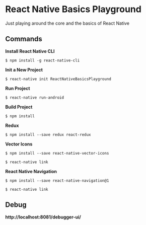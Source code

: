 # React Native Basics Playground

Just playing around the core and the basics of React Native

## Commands 

**Install React Native CLI**

`$ npm install -g react-native-cli
`

**Init a New Project**

`$ react-native init ReactNativeBasicsPlayground
`

**Run Project**

`$ react-native run-android
`

**Build Project**

`$ npm install
`

**Redux**

`$ npm install --save redux react-redux
`

**Vector Icons**

`$ npm install --save react-native-vector-icons
`

`$ react-native link
`

**React Native Navigation**

`$ npm install --save react-native-navigation@1
`

`$ react-native link
`

## Debug

__http://localhost:8081/debugger-ui/__